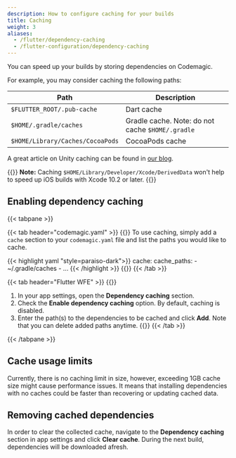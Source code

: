 ```yaml
---
description: How to configure caching for your builds
title: Caching
weight: 3
aliases:
  - /flutter/dependency-caching
  - /flutter-configuration/dependency-caching
---
```


You can speed up your builds by storing dependencies on Codemagic. 

For example, you may consider caching the following paths:

| **Path**                                    | **Description**                                  |
| ------------------------------------------- | ------------------------------------------------ |
| `$FLUTTER_ROOT/.pub-cache`                  | Dart cache                                       |
| `$HOME/.gradle/caches`                      | Gradle cache. Note: do not cache `$HOME/.gradle` |
| `$HOME/Library/Caches/CocoaPods`            | CocoaPods cache                                  |

A great article on Unity caching can be found in [our blog](https://blog.codemagic.io/unity-caching/).


{{<notebox>}}
**Note:** Caching `$HOME/Library/Developer/Xcode/DerivedData` won't help to speed up iOS builds with Xcode 10.2 or later.
{{</notebox>}}

## Enabling dependency caching

{{< tabpane >}}

{{< tab header="codemagic.yaml" >}}
{{<markdown>}}
To use caching, simply add a `cache` section to your `codemagic.yaml` file and list the paths you would like to cache.

{{< highlight yaml "style=paraiso-dark">}}
  cache:
    cache_paths:
      - ~/.gradle/caches
      - ...
{{< /highlight >}}
{{</markdown>}}
{{< /tab >}}

{{< tab header="Flutter WFE" >}}
{{<markdown>}}
1. In your app settings, open the **Dependency caching** section.
2. Check the **Enable dependency caching** option. By default, caching is disabled.
3. Enter the path(s) to the dependencies to be cached and click **Add**. Note that you can delete added paths anytime.
{{</markdown>}}
{{< /tab >}}

{{< /tabpane >}}


## Cache usage limits

Currently, there is no caching limit in size, however, exceeding 1GB cache size might cause performance issues. It means that installing dependencies with no caches could be faster than recovering or updating cached data.

## Removing cached dependencies

In order to clear the collected cache, navigate to the **Dependency caching** section in app settings and click **Clear cache**. During the next build, dependencies will be downloaded afresh.
